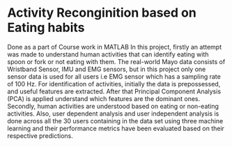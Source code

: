 # Activity Reconginition based on Eating habits
 Done as a part of Course work in MATLAB
 In this project, firstly an attempt was made to understand human activities that can identify eating with spoon or fork or not eating with them. The real-world Mayo data consists of Wristband Sensor, IMU and EMG sensors, but in this project only one sensor data is used for all users i.e EMG sensor which has a sampling rate of 100 Hz. For identification of activities, initially the data is prepossessed, and useful features are extracted. After that Principal Component Analysis (PCA) is applied understand which features are the dominant ones. Secondly, human activities are understood based on eating or non-eating activities. Also, user dependent analysis and user independent analysis is done across all the 30 users containing in the data set using three machine learning and their performance metrics have been evaluated based on their respective predictions. 

